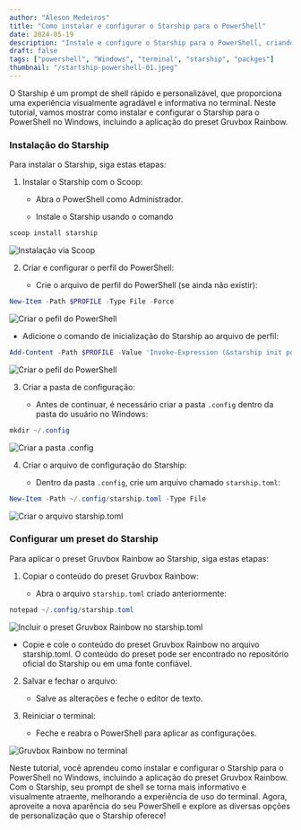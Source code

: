```yaml
---
author: "Áleson Medeiros"
title: "Como instalar e configurar o Starship para o PowerShell"
date: 2024-05-19
description: "Instale e configure o Starship para o PowerShell, criando um prompt de shell rápido e personalizável"
draft: false
tags: ["powershell", "Windows", "terminal", "starship", "packges"]
thumbnail: "/startship-powershell-01.jpeg"
---
```


O Starship é um prompt de shell rápido e personalizável, que proporciona uma experiência visualmente agradável e informativa no terminal. Neste tutorial, vamos mostrar como instalar e configurar o Starship para o PowerShell no Windows, incluindo a aplicação do preset Gruvbox Rainbow.

### Instalação do Starship
Para instalar o Starship, siga estas etapas:

1. Instalar o Starship com o Scoop:

   * Abra o PowerShell como Administrador.

   * Instale o Starship usando o comando

```powershell
scoop install starship
```

![Instalação via Scoop](/startship-powershell-02.png)

2. Criar e configurar o perfil do PowerShell:

   * Crie o arquivo de perfil do PowerShell (se ainda não existir):

```powershell
New-Item -Path $PROFILE -Type File -Force
```

![Criar o pefil do PowerShell](/startship-powershell-03.png)

   * Adicione o comando de inicialização do Starship ao arquivo de perfil:

```powershell
Add-Content -Path $PROFILE -Value 'Invoke-Expression (&starship init powershell)'
```

![Criar o pefil do PowerShell](/startship-powershell-04.png)

3. Criar a pasta de configuração:

   * Antes de continuar, é necessário criar a pasta `.config` dentro da pasta do usuário no Windows:

```powershell
mkdir ~/.config
```

![Criar a pasta .config](/startship-powershell-05.png)

4. Criar o arquivo de configuração do Starship:

   * Dentro da pasta `.config`, crie um arquivo chamado `starship.toml`:

```powershell
New-Item -Path ~/.config/starship.toml -Type File
```

![Criar o arquivo starship.toml](/startship-powershell-06.png)

### Configurar um preset do Starship

Para aplicar o preset Gruvbox Rainbow ao Starship, siga estas etapas:

1. Copiar o conteúdo do preset Gruvbox Rainbow:

   * Abra o arquivo `starship.toml` criado anteriormente:

```powershell
notepad ~/.config/starship.toml
```

![Incluir o preset Gruvbox Rainbow no starship.toml](/startship-powershell-07.png)

   * Copie e cole o conteúdo do preset Gruvbox Rainbow no arquivo starship.toml. O conteúdo do preset pode ser encontrado no repositório oficial do Starship ou em uma fonte confiável.

2. Salvar e fechar o arquivo:

   * Salve as alterações e feche o editor de texto.

3. Reiniciar o terminal:

   * Feche e reabra o PowerShell para aplicar as configurações.

![Gruvbox Rainbow no terminal](/startship-powershell-08.png)

Neste tutorial, você aprendeu como instalar e configurar o Starship para o PowerShell no Windows, incluindo a aplicação do preset Gruvbox Rainbow. Com o Starship, seu prompt de shell se torna mais informativo e visualmente atraente, melhorando a experiência de uso do terminal. Agora, aproveite a nova aparência do seu PowerShell e explore as diversas opções de personalização que o Starship oferece!

